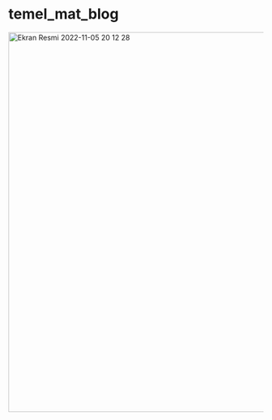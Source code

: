 # temel_mat_blog

<img width="751" alt="Ekran Resmi 2022-11-05 20 12 28" src="https://user-images.githubusercontent.com/112566082/200132645-2164a11f-b55a-4260-9683-d0687a246a7d.png">
